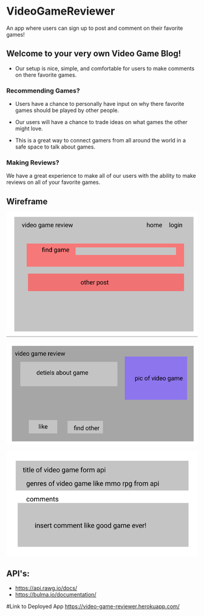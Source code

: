 # VideoGameReviewer
An app where users can sign up to post and comment on their favorite games!

## Welcome to your very own Video Game Blog!

* Our setup is nice, simple, and comfortable for users to make comments on there
favorite games. 

### Recommending Games?

* Users have a chance to personally have input on why there favorite games should be
played by other people.

* Our users will have a chance to trade ideas on what games the other might love.

* This is a great way to connect gamers from all around the world in a safe space
to talk about games.

### Making Reviews?

We have a great experience to make all of our users with the ability to make 
reviews on all of your favorite games.

## Wireframe
![screenshot of the wireframe](assets/images/wireframe-pro2-screenshot1.png)

![screenshot of the wireframe](assets/images/wireframe-pro2-screenshot2.png)

![screenshot of the wireframe](assets/images/wireframe-pro-screenshot-3.png)

## API's:

* https://api.rawg.io/docs/
* https://bulma.io/documentation/

#Link to Deployed App
https://video-game-reviewer.herokuapp.com/